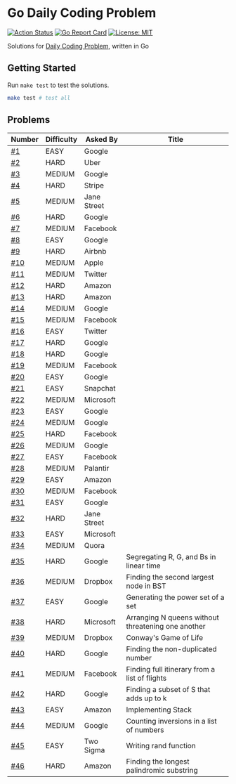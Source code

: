 # Go Daily Coding Problem

[![Action Status](https://github.com/TipsyPixie/go-daily-coding-problem/workflows/Go%20Test/badge.svg)](https://github.com/TipsyPixie/go-daily-coding-problem/actions)
[![Go Report Card](https://goreportcard.com/badge/github.com/TipsyPixie/go-daily-coding-problem)](https://goreportcard.com/report/github.com/TipsyPixie/go-daily-coding-problem)
[![License: MIT](https://img.shields.io/badge/License-MIT-yellow.svg)](https://opensource.org/licenses/MIT)

Solutions for [Daily Coding Problem](https://www.dailycodingproblem.com/ "Daily Coding Problem"), written in Go

## Getting Started

Run `make test` to test the solutions.
```bash
make test # test all
```

## Problems

Number | Difficulty | Asked By | Title
--- | --- | --- | --- |
[#1](problem001) | EASY | Google
[#2](problem002) | HARD | Uber
[#3](problem003) | MEDIUM | Google
[#4](problem004) | HARD | Stripe
[#5](problem005) | MEDIUM | Jane Street
[#6](problem006) | HARD | Google
[#7](problem007) | MEDIUM | Facebook
[#8](problem008) | EASY | Google
[#9](problem009) | HARD | Airbnb
[#10](problem010) | MEDIUM | Apple
[#11](problem011) | MEDIUM | Twitter
[#12](problem012) | HARD | Amazon
[#13](problem013) | HARD | Amazon
[#14](problem014) | MEDIUM | Google
[#15](problem015) | MEDIUM | Facebook
[#16](problem016) | EASY | Twitter
[#17](problem017) | HARD | Google
[#18](problem018) | HARD | Google
[#19](problem019) | MEDIUM | Facebook
[#20](problem020) | EASY | Google
[#21](problem021) | EASY | Snapchat
[#22](problem022) | MEDIUM | Microsoft
[#23](problem023) | EASY | Google
[#24](problem024) | MEDIUM | Google
[#25](problem025) | HARD | Facebook
[#26](problem026) | MEDIUM | Google
[#27](problem027) | EASY | Facebook
[#28](problem028) | MEDIUM | Palantir
[#29](problem029) | EASY | Amazon
[#30](problem030) | MEDIUM | Facebook
[#31](problem031) | EASY | Google
[#32](problem032) | HARD | Jane Street
[#33](problem033) | EASY | Microsoft
[#34](problem034) | MEDIUM | Quora
[#35](problem035) | HARD | Google | Segregating R, G, and Bs in linear time
[#36](problem036) | MEDIUM | Dropbox | Finding the second largest node in BST
[#37](problem037) | EASY | Google | Generating the power set of a set
[#38](problem038) | HARD | Microsoft | Arranging N queens without threatening one another
[#39](problem039) | MEDIUM | Dropbox | Conway's Game of Life
[#40](problem040) | HARD | Google | Finding the non-duplicated number
[#41](problem041) | MEDIUM | Facebook | Finding full itinerary from a list of flights
[#42](problem042) | HARD | Google | Finding a subset of S that adds up to k
[#43](problem043) | EASY | Amazon | Implementing Stack
[#44](problem044) | MEDIUM | Google | Counting inversions in a list of numbers
[#45](problem045) | EASY | Two Sigma | Writing rand function
[#46](problem046) | HARD | Amazon | Finding the longest palindromic substring

